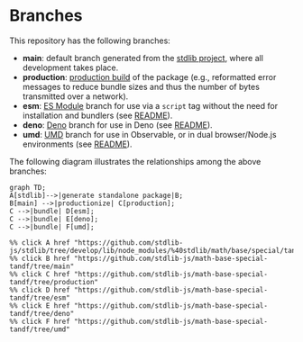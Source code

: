 <!--

@license Apache-2.0

Copyright (c) 2022 The Stdlib Authors.

Licensed under the Apache License, Version 2.0 (the "License");
you may not use this file except in compliance with the License.
You may obtain a copy of the License at

    http://www.apache.org/licenses/LICENSE-2.0

Unless required by applicable law or agreed to in writing, software
distributed under the License is distributed on an "AS IS" BASIS,
WITHOUT WARRANTIES OR CONDITIONS OF ANY KIND, either express or implied.
See the License for the specific language governing permissions and
limitations under the License.

-->

# Branches

This repository has the following branches:

-   **main**: default branch generated from the [stdlib project][stdlib-url], where all development takes place.
-   **production**: [production build][production-url] of the package (e.g., reformatted error messages to reduce bundle sizes and thus the number of bytes transmitted over a network).
-   **esm**: [ES Module][esm-url] branch for use via a `script` tag without the need for installation and bundlers (see [README][esm-readme]).
-   **deno**: [Deno][deno-url] branch for use in Deno (see [README][deno-readme]).
-   **umd**: [UMD][umd-url] branch for use in Observable, or in dual browser/Node.js environments (see [README][umd-readme]).

The following diagram illustrates the relationships among the above branches:

```mermaid
graph TD;
A[stdlib]-->|generate standalone package|B;
B[main] -->|productionize| C[production];
C -->|bundle| D[esm];
C -->|bundle| E[deno];
C -->|bundle| F[umd];

%% click A href "https://github.com/stdlib-js/stdlib/tree/develop/lib/node_modules/%40stdlib/math/base/special/tandf"
%% click B href "https://github.com/stdlib-js/math-base-special-tandf/tree/main"
%% click C href "https://github.com/stdlib-js/math-base-special-tandf/tree/production"
%% click D href "https://github.com/stdlib-js/math-base-special-tandf/tree/esm"
%% click E href "https://github.com/stdlib-js/math-base-special-tandf/tree/deno"
%% click F href "https://github.com/stdlib-js/math-base-special-tandf/tree/umd"
```

[stdlib-url]: https://github.com/stdlib-js/stdlib/tree/develop/lib/node_modules/%40stdlib/math/base/special/tandf
[production-url]: https://github.com/stdlib-js/math-base-special-tandf/tree/production
[deno-url]: https://github.com/stdlib-js/math-base-special-tandf/tree/deno
[deno-readme]: https://github.com/stdlib-js/math-base-special-tandf/blob/deno/README.md
[umd-url]: https://github.com/stdlib-js/math-base-special-tandf/tree/umd
[umd-readme]: https://github.com/stdlib-js/math-base-special-tandf/blob/umd/README.md
[esm-url]: https://github.com/stdlib-js/math-base-special-tandf/tree/esm
[esm-readme]: https://github.com/stdlib-js/math-base-special-tandf/blob/esm/README.md